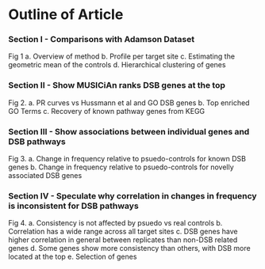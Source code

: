 # Outline of Article

### Section I - Comparisons with Adamson Dataset
Fig 1
a. Overview of method
b. Profile per target site
c. Estimating the geometric mean of the controls
d. Hierarchical clustering of genes

### Section II - Show MUSICiAn ranks DSB genes at the top
Fig 2. 
a. PR curves vs Hussmann et al and GO DSB genes
b. Top enriched GO Terms
c. Recovery of known pathway genes from KEGG

### Section III - Show associations between individual genes and DSB pathways
Fig 3.
a. Change in frequency relative to psuedo-controls for known DSB genes
b. Change in frequency relative to psuedo-controls for novelly associated DSB genes

### Section IV - Speculate why correlation in changes in frequency is inconsistent for DSB pathways
Fig 4. 
a. Consistency is not affected by psuedo vs real controls
b. Correlation has a wide range across all target sites
c. DSB genes have higher correlation in general between replicates than non-DSB related genes
d. Some genes show more consistency than others, with DSB more located at the top
e. Selection of genes 